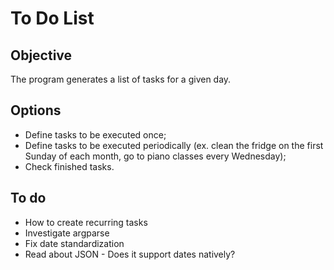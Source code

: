 # To Do List
## Objective
The program generates a list of tasks for a given day.
## Options
- Define tasks to be executed once;
- Define tasks to be executed periodically (ex. clean the fridge on the first Sunday of each month, go to piano classes every Wednesday);
- Check finished tasks.
## To do
- How to create recurring tasks
- Investigate argparse
- Fix date standardization
- Read about JSON - Does it support dates natively?
